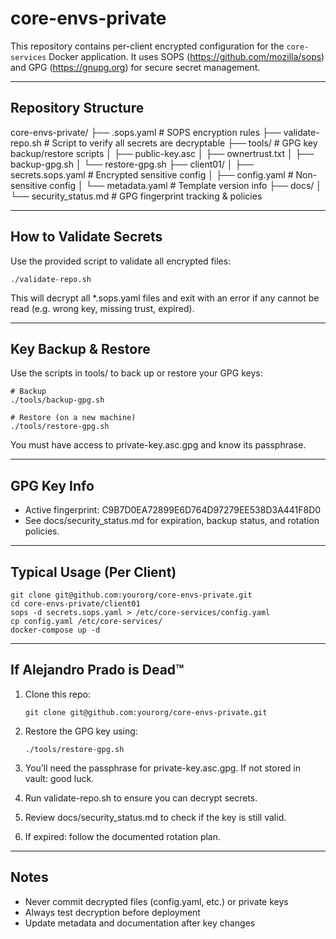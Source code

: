 core-envs-private
=================

This repository contains per-client encrypted configuration for the `core-services` Docker application.
It uses SOPS (https://github.com/mozilla/sops) and GPG (https://gnupg.org) for secure secret management.

-------------------------------------
Repository Structure
-------------------------------------

core-envs-private/
├── .sops.yaml                 # SOPS encryption rules
├── validate-repo.sh           # Script to verify all secrets are decryptable
├── tools/                     # GPG key backup/restore scripts
│   ├── public-key.asc
│   ├── ownertrust.txt
│   ├── backup-gpg.sh
│   └── restore-gpg.sh
├── client01/
│   ├── secrets.sops.yaml      # Encrypted sensitive config
│   ├── config.yaml            # Non-sensitive config
│   └── metadata.yaml          # Template version info
├── docs/
│   └── security_status.md     # GPG fingerprint tracking & policies

-------------------------------------
How to Validate Secrets
-------------------------------------

Use the provided script to validate all encrypted files:

    ./validate-repo.sh

This will decrypt all *.sops.yaml files and exit with an error if any cannot be read
(e.g. wrong key, missing trust, expired).

-------------------------------------
Key Backup & Restore
-------------------------------------

Use the scripts in tools/ to back up or restore your GPG keys:

    # Backup
    ./tools/backup-gpg.sh

    # Restore (on a new machine)
    ./tools/restore-gpg.sh

You must have access to private-key.asc.gpg and know its passphrase.

-------------------------------------
GPG Key Info
-------------------------------------

- Active fingerprint: C9B7D0EA72899E6D764D97279EE538D3A441F8D0
- See docs/security_status.md for expiration, backup status, and rotation policies.

-------------------------------------
Typical Usage (Per Client)
-------------------------------------

    git clone git@github.com:yourorg/core-envs-private.git
    cd core-envs-private/client01
    sops -d secrets.sops.yaml > /etc/core-services/config.yaml
    cp config.yaml /etc/core-services/
    docker-compose up -d

-------------------------------------
If Alejandro Prado is Dead™
-------------------------------------

1. Clone this repo:

       git clone git@github.com:yourorg/core-envs-private.git

2. Restore the GPG key using:

       ./tools/restore-gpg.sh

3. You’ll need the passphrase for private-key.asc.gpg.
   If not stored in vault: good luck.

4. Run validate-repo.sh to ensure you can decrypt secrets.

5. Review docs/security_status.md to check if the key is still valid.

6. If expired: follow the documented rotation plan.

-------------------------------------
Notes
-------------------------------------

- Never commit decrypted files (config.yaml, etc.) or private keys
- Always test decryption before deployment
- Update metadata and documentation after key changes
